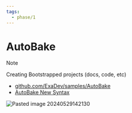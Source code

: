 ```yaml
---
tags:
  - phase/1
---
```


# AutoBake

> [!NOTE]
> Creating Bootstrapped projects (docs, code, etc)

- [github.com/ExaDev/samples/AutoBake](https://github.com/ExaDev/breadboard-samples/tree/develop/samples/AutoBake)
- [AutoBake New Syntax](https://github.com/ExaDev/breadboard-examples/pull/7/files)

![Pasted image 20240529142130](../../files/Pasted%20image%2020240529142130.png)
